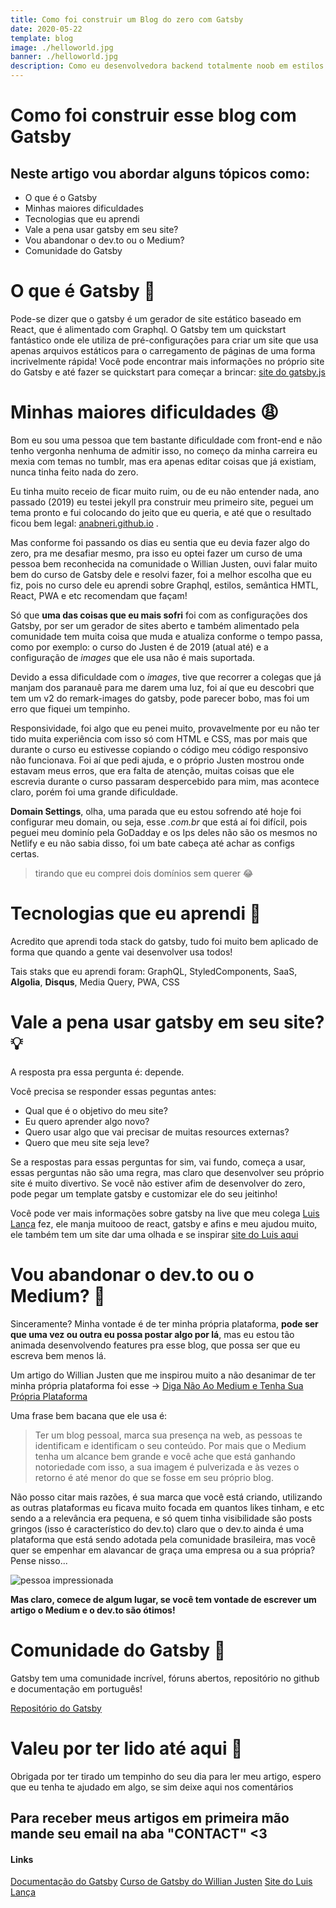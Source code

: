 ```yaml
---
title: Como foi construir um Blog do zero com Gatsby
date: 2020-05-22
template: blog
image: ./helloworld.jpg
banner: ./helloworld.jpg
description: Como eu desenvolvedora backend totalmente noob em estilos consegui construir um blog do zero. Vou contar aqui algumas experiências, desafios e o que eu mais aprendi.
---
```


# Como foi construir esse blog com Gatsby

## Neste artigo vou abordar alguns tópicos como:

- O que é o Gatsby
- Minhas maiores dificuldades
- Tecnologias que eu aprendi
- Vale a pena usar gatsby em seu site?
- Vou abandonar o dev.to ou o Medium?
- Comunidade do Gatsby

# O que é Gatsby 🤔

Pode-se dizer que o gatsby é um gerador de site estático baseado em React, que é alimentado com Graphql. O Gatsby tem um quickstart fantástico onde ele utiliza de pré-configurações para criar um site que usa apenas arquivos estáticos para o carregamento de páginas de uma forma incrivelmente rápida!
Você pode encontrar mais informações no próprio site do Gatsby e até fazer se quickstart para começar a brincar: [site do gatsby.js](https://www.gatsbyjs.org/)

# Minhas maiores dificuldades 😩

Bom eu sou uma pessoa que tem bastante dificuldade com front-end e não tenho vergonha nenhuma de admitir isso, no começo da minha carreira eu mexia com temas no tumblr, mas era apenas editar coisas que já existiam, nunca tinha feito nada do zero.

Eu tinha muito receio de ficar muito ruim, ou de eu não entender nada, ano passado (2019) eu testei jekyll pra construir meu primeiro site, peguei um tema pronto e fui colocando do jeito que eu queria, e até que o resultado ficou bem legal: [anabneri.github.io](https://anabneri.github.io/) .

Mas conforme foi passando os dias eu sentia que eu devia fazer algo do zero, pra me desafiar mesmo, pra isso eu optei fazer um curso de uma pessoa bem reconhecida na comunidade o Willian Justen, ouvi falar muito bem do curso de Gatsby dele e resolvi fazer, foi a melhor escolha que eu fiz, pois no curso dele eu aprendi sobre Graphql, estilos, semântica HMTL, React, PWA e etc recomendam que façam!

Só que **uma das coisas que eu mais sofri** foi com as configurações dos Gatsby, por ser um gerador de sites aberto e também alimentado pela comunidade tem muita coisa que muda e atualiza conforme o tempo passa, como por exemplo: o curso do Justen é de 2019 (atual até) e a configuração de _images_ que ele usa não é mais suportada.

Devido a essa dificuldade com o _images_, tive que recorrer a colegas que já manjam dos paranauê para me darem uma luz, foi aí que eu descobri que tem um v2 do remark-images do gatsby, pode parecer bobo, mas foi um erro que fiquei um tempinho.

Responsividade, foi algo que eu penei muito, provavelmente por eu não ter tido muita experiência com isso só com HTML e CSS, mas por mais que durante o curso eu estivesse copiando o código meu código responsivo não funcionava. Foi aí que pedi ajuda, e o próprio Justen mostrou onde estavam meus erros, que era falta de atenção, muitas coisas que ele escrevia durante o curso passaram despercebido para mim, mas acontece claro, porém foi uma grande dificuldade.

**Domain Settings**, olha, uma parada que eu estou sofrendo até hoje foi configurar meu domain, ou seja, esse _.com.br_ que está aí foi difícil, pois peguei meu dominío pela GoDadday e os Ips deles não são os mesmos no Netlify e eu não sabia disso, foi um bate cabeça até achar as configs certas.

> tirando que eu comprei dois domínios sem querer 😂

# Tecnologias que eu aprendi 🦄

Acredito que aprendi toda stack do gatsby, tudo foi muito bem aplicado de forma que quando a gente vai desenvolver usa todos!

Tais staks que eu aprendi foram: GraphQL, StyledComponents, SaaS, **Algolia**, **Disqus**, Media Query, PWA, CSS

# Vale a pena usar gatsby em seu site? 💡

A resposta pra essa pergunta é: depende.

Você precisa se responder essas peguntas antes:

- Qual que é o objetivo do meu site?
- Eu quero aprender algo novo?
- Quero usar algo que vai precisar de muitas resources externas?
- Quero que meu site seja leve?

Se a respostas para essas perguntas for sim, vai fundo, começa a usar, essas perguntas não são uma regra, mas claro que desenvolver seu próprio site é muito divertivo. Se você não estiver afim de desenvolver do zero, pode pegar um template gatsby e customizar ele do seu jeitinho!

Você pode ver mais informações sobre gatsby na live que meu colega [Luis Lança](https://www.twitch.tv/luisslanca) fez, ele manja muitooo de react, gatsby e afins e meu ajudou muito, ele também tem um site dar uma olhada e se inspirar [site do Luis aqui](https://luislanca.com.br/)

# Vou abandonar o dev.to ou o Medium? 🤭

Sinceramente? Minha vontade é de ter minha própria plataforma, **pode ser que uma vez ou outra eu possa postar algo por lá**, mas eu estou tão animada desenvolvendo features pra esse blog, que possa ser que eu escreva bem menos lá.

Um artigo do Willian Justen que me inspirou muito a não desanimar de ter minha própria plataforma foi esse -> [Diga Não Ao Medium e Tenha Sua Própria Plataforma](https://willianjusten.com.br/diga-nao-ao-medium-tenha-sua-propria-plataforma)

Uma frase bem bacana que ele usa é:

> Ter um blog pessoal, marca sua presença na web, as pessoas te identificam e identificam o seu conteúdo. Por mais que o Medium tenha um alcance bem grande e você ache que está ganhando notoriedade com isso, a sua imagem é pulverizada e às vezes o retorno é até menor do que se fosse em seu próprio blog.

Não posso citar mais razões, é sua marca que você está criando, utilizando as outras plataformas eu ficava muito focada em quantos likes tinham, e etc sendo a a relevância era pequena, e só quem tinha visibilidade são posts gringos (isso é característico do dev.to) claro que o dev.to ainda é uma plataforma que está sendo adotada pela comunidade brasileira, mas você quer se empenhar em alavancar de graça uma empresa ou a sua própria? Pense nisso...

![pessoa impressionada](https://media.giphy.com/media/iNg9XvTGBI83S/giphy.gif)

**Mas claro, comece de algum lugar, se você tem vontade de escrever um artigo o Medium e o dev.to são ótimos!**

# Comunidade do Gatsby 🥰

Gatsby tem uma comunidade incrível, fóruns abertos, repositório no github e documentação em português!

[Repositório do Gatsby](https://github.com/gatsbyjs/gatsby)

# Valeu por ter lido até aqui 💜

Obrigada por ter tirado um tempinho do seu dia para ler meu artigo, espero que eu tenha te ajudado em algo, se sim deixe aqui nos comentários

## Para receber meus artigos em primeira mão mande seu email na aba "CONTACT" <3

#### Links

[Documentação do Gatsby](https://www.gatsbyjs.org/)
[Curso de Gatsby do Willian Justen](https://www.udemy.com/course/gatsby-crie-um-site-pwa-com-react-graphql-e-netlify-cms/)
[Site do Luis Lança](https://luislanca.com.br/)
